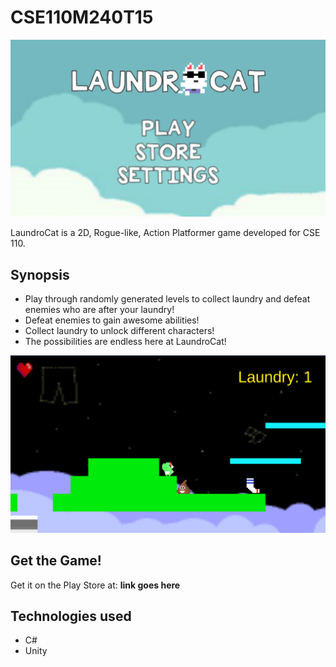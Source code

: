 # CSE110M240T15

<img src="https://github.com/ucsdCSE110wi16/CSE110M240T15/blob/master/Screenshot_1.png"/>

LaundroCat is a 2D, Rogue-like, Action Platformer game developed for CSE 110.

## Synopsis

 * Play through randomly generated levels to collect laundry and defeat enemies who are after your laundry!
 * Defeat enemies to gain awesome abilities!
 * Collect laundry to unlock different characters!
 * The possibilities are endless here at LaundroCat!

<img src = "https://github.com/ucsdCSE110wi16/CSE110M240T15/blob/master/Screenshot_2.png"/>

## Get the Game!

Get it on the Play Store at:  ______link goes here______

## Technologies used

 * C#
 * Unity